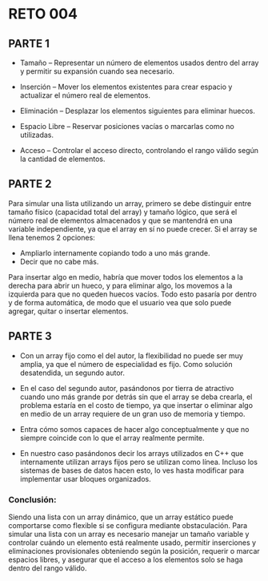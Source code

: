 # RETO 004 

## PARTE 1

- Tamaño – Representar un número de elementos usados dentro del array y permitir su expansión cuando sea necesario.

- Inserción – Mover los elementos existentes para crear espacio y actualizar el número real de elementos.

- Eliminación – Desplazar los elementos siguientes para eliminar huecos.

- Espacio Libre – Reservar posiciones vacías o marcarlas como no utilizadas.

- Acceso – Controlar el acceso directo, controlando el rango válido según la cantidad de elementos.

## PARTE 2

Para simular una lista utilizando un array, primero se debe distinguir entre tamaño físico (capacidad total del array) y tamaño lógico, que será el número real de elementos almacenados y que se mantendrá en una variable independiente, ya que el array en sí no puede crecer. Si el array se llena tenemos 2 opciones:

- Ampliarlo internamente copiando todo a uno más grande.
- Decir que no cabe más.

Para insertar algo en medio, habría que mover todos los elementos a la derecha para abrir un hueco, y para eliminar algo, los movemos a la izquierda para que no queden huecos vacíos. Todo esto pasaría por dentro y de forma automática, de modo que el usuario vea que solo puede agregar, quitar o insertar elementos.

## PARTE 3

- Con un array fijo como el del autor, la flexibilidad no puede ser muy amplia, ya que el número de especialidad es fijo. Como solución desatendida, un segundo autor.

- En el caso del segundo autor, pasándonos por tierra de atractivo cuando uno más grande por detrás sin que el array se deba crearla, el problema estaría en el costo de tiempo, ya que insertar o eliminar algo en medio de un array requiere de un gran uso de memoria y tiempo.

- Entra cómo somos capaces de hacer algo conceptualmente y que no siempre coincide con lo que el array realmente permite.

- En nuestro caso pasándonos decir los arrays utilizados en C++ que internamente utilizan arrays fijos pero se utilizan como línea. Incluso los sistemas de bases de datos hacen esto, lo ves hasta modificar para implementar usar bloques organizados.

### Conclusión:

Siendo una lista con un array dinámico, que un array estático puede comportarse como flexible si se configura mediante obstaculación. Para simular una lista con un array es necesario manejar un tamaño variable y controlar cuándo un elemento está realmente usado, permitir inserciones y eliminaciones provisionales obteniendo según la posición, requerir o marcar espacios libres, y asegurar que el acceso a los elementos solo se haga dentro del rango válido.